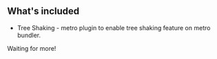 ## What's included

* Tree Shaking - metro plugin to enable tree shaking feature on metro bundler.

Waiting for more!
